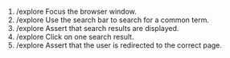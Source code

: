 1. /explore Focus the browser window.
2. /explore Use the search bar to search for a common term.
3. /explore Assert that search results are displayed.
4. /explore Click on one search result.
5. /explore Assert that the user is redirected to the correct page.